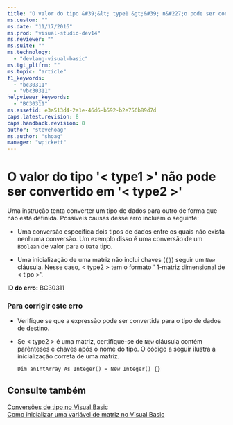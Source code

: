 ```yaml
---
title: "O valor do tipo &#39;&lt; type1 &gt;&#39; n&#227;o pode ser convertido em &#39;&lt; type2 &gt;&#39; | Microsoft Docs"
ms.custom: ""
ms.date: "11/17/2016"
ms.prod: "visual-studio-dev14"
ms.reviewer: ""
ms.suite: ""
ms.technology: 
  - "devlang-visual-basic"
ms.tgt_pltfrm: ""
ms.topic: "article"
f1_keywords: 
  - "bc30311"
  - "vbc30311"
helpviewer_keywords: 
  - "BC30311"
ms.assetid: e3a513d4-2a1e-46d6-b592-b2e756b89d7d
caps.latest.revision: 8
caps.handback.revision: 8
author: "stevehoag"
ms.author: "shoag"
manager: "wpickett"
---
```

# O valor do tipo &#39;&lt; type1 &gt;&#39; n&#227;o pode ser convertido em &#39;&lt; type2 &gt;&#39;
Uma instrução tenta converter um tipo de dados para outro de forma que não está definida. Possíveis causas desse erro incluem o seguinte:  
  
-   Uma conversão especifica dois tipos de dados entre os quais não exista nenhuma conversão. Um exemplo disso é uma conversão de um `Boolean` de valor para o `Date` tipo.  
  
-   Uma inicialização de uma matriz não inclui chaves \(`{}`\) seguir um `New` cláusula. Nesse caso, \< type2 \> tem o formato ' 1\-matriz dimensional de \< tipo \>'.  
  
 **ID do erro:** BC30311  
  
### Para corrigir este erro  
  
-   Verifique se que a expressão pode ser convertida para o tipo de dados de destino.  
  
-   Se \< type2 \> é uma matriz, certifique\-se de `New` cláusula contém parênteses e chaves após o nome do tipo. O código a seguir ilustra a inicialização correta de uma matriz.  
  
    ```  
    Dim anIntArray As Integer() = New Integer() {}  
    ```  
  
## Consulte também  
 [Conversões de tipo no Visual Basic](../../visual-basic/programming-guide/language-features/data-types/type-conversions.md)   
 [Como inicializar uma variável de matriz no Visual Basic](../../visual-basic/programming-guide/language-features/arrays/how-to-initialize-an-array-variable.md)